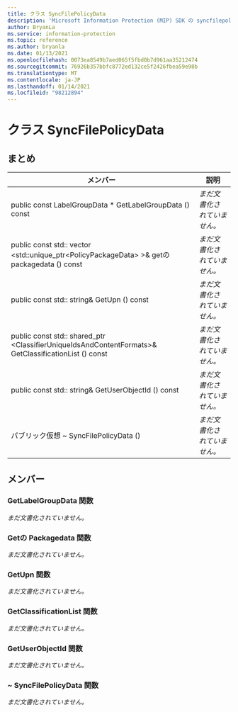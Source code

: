 ```yaml
---
title: クラス SyncFilePolicyData
description: 'Microsoft Information Protection (MIP) SDK の syncfilepolicydata:: undefined クラスについて説明します。'
author: BryanLa
ms.service: information-protection
ms.topic: reference
ms.author: bryanla
ms.date: 01/13/2021
ms.openlocfilehash: 0073ea8549b7aed065f5fbd0b7d961aa35212474
ms.sourcegitcommit: 76926b357bbfc8772ed132ce5f2426fbea59e98b
ms.translationtype: MT
ms.contentlocale: ja-JP
ms.lasthandoff: 01/14/2021
ms.locfileid: "98212894"
---
```

# <a name="class-syncfilepolicydata"></a>クラス SyncFilePolicyData 
  
## <a name="summary"></a>まとめ
 メンバー                        | 説明                                
--------------------------------|---------------------------------------------
public const LabelGroupData * GetLabelGroupData () const  | _まだ文書化されていません。_
public const std:: vector \<std::unique_ptr\<PolicyPackageData\> \>& getの packagedata () const  | _まだ文書化されていません。_
public const std:: string& GetUpn () const  | _まだ文書化されていません。_
public const std:: shared_ptr \<ClassifierUniqueIdsAndContentFormats\>& GetClassificationList () const  | _まだ文書化されていません。_
public const std:: string& GetUserObjectId () const  | _まだ文書化されていません。_
パブリック仮想 ~ SyncFilePolicyData ()  | _まだ文書化されていません。_
  
## <a name="members"></a>メンバー
  
### <a name="getlabelgroupdata-function"></a>GetLabelGroupData 関数
_まだ文書化されていません。_

  
### <a name="getpoliciespackagedata-function"></a>Getの Packagedata 関数
_まだ文書化されていません。_

  
### <a name="getupn-function"></a>GetUpn 関数
_まだ文書化されていません。_

  
### <a name="getclassificationlist-function"></a>GetClassificationList 関数
_まだ文書化されていません。_

  
### <a name="getuserobjectid-function"></a>GetUserObjectId 関数
_まだ文書化されていません。_

  
### <a name="syncfilepolicydata-function"></a>~ SyncFilePolicyData 関数
_まだ文書化されていません。_
